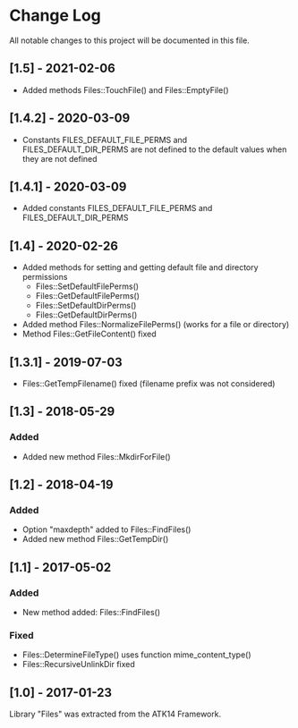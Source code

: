 # Change Log
All notable changes to this project will be documented in this file.

## [1.5] - 2021-02-06

- Added methods Files::TouchFile() and Files::EmptyFile()

## [1.4.2] - 2020-03-09

- Constants FILES_DEFAULT_FILE_PERMS and FILES_DEFAULT_DIR_PERMS are not defined to the default values when they are not defined

## [1.4.1] - 2020-03-09

- Added constants FILES_DEFAULT_FILE_PERMS and FILES_DEFAULT_DIR_PERMS

## [1.4] - 2020-02-26

- Added methods for setting and getting default file and directory permissions
  - Files::SetDefaultFilePerms()
  - Files::GetDefaultFilePerms()
  - Files::SetDefaultDirPerms()
  - Files::GetDefaultDirPerms()
- Added method Files::NormalizeFilePerms() (works for a file or directory)
- Method Files::GetFileContent() fixed

## [1.3.1] - 2019-07-03

- Files::GetTempFilename() fixed (filename prefix was not considered)

## [1.3] - 2018-05-29

### Added
- Added new method Files::MkdirForFile()

## [1.2] - 2018-04-19

### Added
- Option "maxdepth" added to Files::FindFiles()
- Added new method Files::GetTempDir()

## [1.1] - 2017-05-02

### Added
- New method added: Files::FindFiles()

### Fixed
- Files::DetermineFileType() uses function mime_content_type()
- Files::RecursiveUnlinkDir fixed

## [1.0] - 2017-01-23

Library "Files" was extracted from the ATK14 Framework.
